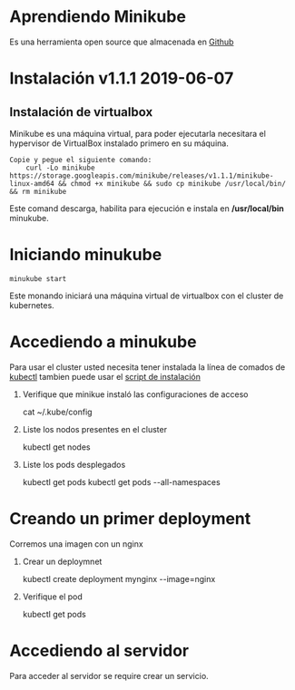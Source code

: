# Aprendiendo Minikube

Es una herramienta open source que almacenada en [Github](https://github.com/kubernetes/minikube)

# Instalación v1.1.1 2019-06-07

## Instalación de virtualbox

Minikube es una máquina virtual, para poder ejecutarla necesitara el hypervisor de VirtualBox instalado primero en su máquina.
	
	Copie y pegue el siguiente comando:
        curl -Lo minikube https://storage.googleapis.com/minikube/releases/v1.1.1/minikube-linux-amd64 && chmod +x minikube && sudo cp minikube /usr/local/bin/ && rm minikube

Este comand descarga, habilita para ejecución e instala en **/usr/local/bin** minukube.

# Iniciando minukube

	minukube start

Este monando iniciará una máquina virtual de virtualbox con el cluster de kubernetes.

# Accediendo a minukube

Para usar el cluster usted necesita tener instalada la línea de comados de [kubectl](https://kubernetes.io/es/docs/tasks/tools/install-kubectl/#instalar-kubectl)
tambien puede usar el [script de instalación](scripts/install_kubectl.sh)

1) Verifique que minikue instaló las configuraciones de acceso

   cat ~/.kube/config

2) Liste los nodos presentes en el cluster

   kubectl get nodes

3) Liste los pods desplegados

   kubectl get pods
   kubectl get pods --all-namespaces
   
# Creando un primer deployment

Corremos una imagen con un nginx

1) Crear un deploymnet

   kubectl create deployment mynginx --image=nginx

2) Verifique el pod
  
   kubectl get pods

# Accediendo al servidor

Para acceder al servidor se require crear un servicio.





